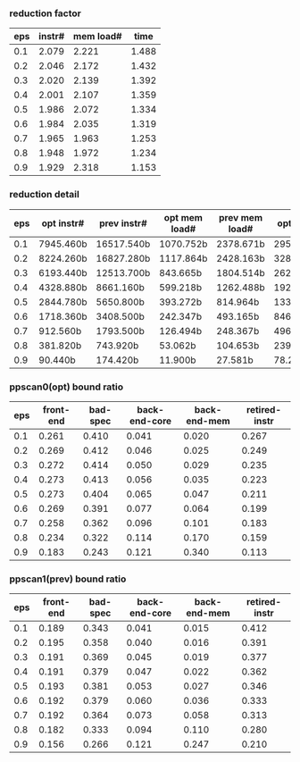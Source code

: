 ### reduction factor

eps | instr# | mem load# | time
--- | --- | --- | ---
0.1 | 2.079 | 2.221 | 1.488
0.2 | 2.046 | 2.172 | 1.432
0.3 | 2.020 | 2.139 | 1.392
0.4 | 2.001 | 2.107 | 1.359
0.5 | 1.986 | 2.072 | 1.334
0.6 | 1.984 | 2.035 | 1.319
0.7 | 1.965 | 1.963 | 1.253
0.8 | 1.948 | 1.972 | 1.234
0.9 | 1.929 | 2.318 | 1.153

### reduction detail

eps | opt instr# | prev instr# | opt mem load# | prev mem load# | opt time | prev time
--- | --- | --- | --- | --- | --- | ---
0.1 | 7945.460b | 16517.540b | 1070.752b | 2378.671b | 2950.595 | 4389.779
0.2 | 8224.260b | 16827.280b | 1117.864b | 2428.163b | 3289.162 | 4710.363
0.3 | 6193.440b | 12513.700b | 843.665b | 1804.514b | 2624.217 | 3654.203
0.4 | 4328.880b | 8661.160b | 599.218b | 1262.488b | 1927.003 | 2619.621
0.5 | 2844.780b | 5650.800b | 393.272b | 814.964b | 1333.587 | 1778.449
0.6 | 1718.360b | 3408.500b | 242.347b | 493.165b | 846.866 | 1116.701
0.7 | 912.560b | 1793.500b | 126.494b | 248.367b | 496.112 | 621.388
0.8 | 381.820b | 743.920b | 53.062b | 104.653b | 239.664 | 295.809
0.9 | 90.440b | 174.420b | 11.900b | 27.581b | 78.223 | 90.211

### ppscan0(opt) bound ratio

eps | front-end | bad-spec | back-end-core | back-end-mem | retired-instr
--- | --- | --- | --- | --- | ---
0.1 | 0.261 | 0.410 | 0.041 | 0.020 | 0.267
0.2 | 0.269 | 0.412 | 0.046 | 0.025 | 0.249
0.3 | 0.272 | 0.414 | 0.050 | 0.029 | 0.235
0.4 | 0.273 | 0.413 | 0.056 | 0.035 | 0.223
0.5 | 0.273 | 0.404 | 0.065 | 0.047 | 0.211
0.6 | 0.269 | 0.391 | 0.077 | 0.064 | 0.199
0.7 | 0.258 | 0.362 | 0.096 | 0.101 | 0.183
0.8 | 0.234 | 0.322 | 0.114 | 0.170 | 0.159
0.9 | 0.183 | 0.243 | 0.121 | 0.340 | 0.113

### ppscan1(prev) bound ratio

eps | front-end | bad-spec | back-end-core | back-end-mem | retired-instr
--- | --- | --- | --- | --- | ---
0.1 | 0.189 | 0.343 | 0.041 | 0.015 | 0.412
0.2 | 0.195 | 0.358 | 0.040 | 0.016 | 0.391
0.3 | 0.191 | 0.369 | 0.045 | 0.019 | 0.377
0.4 | 0.191 | 0.379 | 0.047 | 0.022 | 0.362
0.5 | 0.193 | 0.381 | 0.053 | 0.027 | 0.346
0.6 | 0.192 | 0.379 | 0.060 | 0.036 | 0.333
0.7 | 0.192 | 0.364 | 0.073 | 0.058 | 0.313
0.8 | 0.182 | 0.333 | 0.094 | 0.110 | 0.280
0.9 | 0.156 | 0.266 | 0.121 | 0.247 | 0.210

